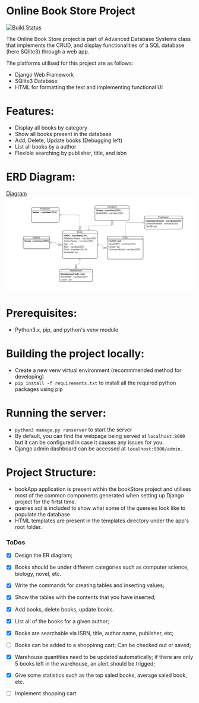 # Online Book Store Project

[![Build Status](https://travis-ci.org/joemccann/dillinger.svg?branch=master)](https://travis-ci.org/joemccann/dillinger)

The Online Book Store project is part of Advanced Database Systems class that implements the CRUD, and display functionalities of a SQL database (here SQlite3) through a web app. 

The platforms utilised for this project are as follows: 
  - Django Web Framework
  - SQlite3 Database
  - HTML for formatting the text and implementing functional UI

# Features:
  - Display all books by category
  - Show all books present in the database
  - Add, Delete, Update books (Debugging left)
  - List all books by a author
  - Flexible searching by publisher, title, and isbn 
  
# ERD Diagram:
[Diagram](erd.png)
![ERD DIAGRAM](erd.png)

# Prerequisites:
- Python3.x, pip, and python's venv module

# Building the project locally:
- Create a new venv virtual environment (recommmended method for developing) 
- ```pip install -f requirements.txt``` to install all the required python packages using pip

# Running the server:
- ```python3 manage.py runserver``` to start the server
- By default, you can find the webpage being served at ```localhost:8000``` but it can be configured in case it causes any issues for you. 
- Django admin dashboard can be accessed at ```localhost:8000/admin```. 

# Project Structure:
- bookApp application is present within the bookStore project and utilises most of the common components generated when setting up Django project for the firtst time. 
- queries.sql is included to show what some of the quereies look like to populate the database
- HTML templates are present in the templates directory under the app's root folder. 

### ToDos

- [X] Design the ER diagram;
- [X] Books should be under different categories such as computer science, biology, novel, etc.
- [X] Write the commands for creating tables and inserting values;
- [X] Show the tables with the contents that you have inserted;
- [X] Add books, delete books, update books.
- [X] List all of the books for a given author;
- [X] Books are searchable via ISBN, title, author name, publisher, etc;
- [ ] Books can be added to a shoppinng cart; Can be checked out or saved;
- [X] Warehouse quantities need to be updated automatically; if there are only 5 books left in the warehouse, an alert should be trigged;
- [X] Give some statistics such as the top saled books, average saled book, etc.
- [ ] Implement shopping cart

